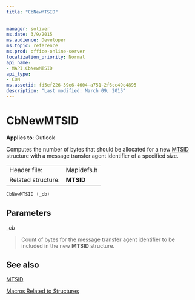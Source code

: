 ```yaml
---
title: "CbNewMTSID"
 
 
manager: soliver
ms.date: 3/9/2015
ms.audience: Developer
ms.topic: reference
ms.prod: office-online-server
localization_priority: Normal
api_name:
- MAPI.CbNewMTSID
api_type:
- COM
ms.assetid: fd5ef226-39e6-4604-a751-2f6cc49c4895
description: "Last modified: March 09, 2015"
---
```


# CbNewMTSID

  
  
**Applies to**: Outlook 
  
Computes the number of bytes that should be allocated for a new [MTSID](mtsid.md) structure with a message transfer agent identifier of a specified size. 
  
|||
|:-----|:-----|
|Header file:  <br/> |Mapidefs.h  <br/> |
|Related structure:  <br/> |**MTSID** <br/> |
   
```cpp
CbNewMTSID (_cb)
```

## Parameters

 __cb_
  
> Count of bytes for the message transfer agent identifier to be included in the new **MTSID** structure. 
    
## See also



[MTSID](mtsid.md)


[Macros Related to Structures](macros-related-to-structures.md)

